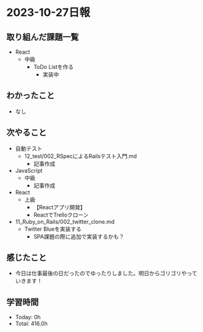 # 2023-10-27日報

## 取り組んだ課題一覧
* React
  * 中級
    * ToDo Listを作る
      * 実装中

## わかったこと
* なし

## 次やること
* 自動テスト
  * 12_test/002_RSpecによるRailsテスト入門.md
    * 記事作成
* JavaScript
  * 中級
    * 記事作成
* React
  * 上級
    * 【Reactアプリ開発】
    * ReactでTrelloクローン
* 11_Ruby_on_Rails/002_twitter_clone.md
  * Twitter Blueを実装する
    * SPA課題の際に追加で実装するかも？

## 感じたこと
* 今日は仕事最後の日だったのでゆったりしました。明日からゴリゴリやっていきます！

## 学習時間
* Today: 0h
* Total: 416.0h
